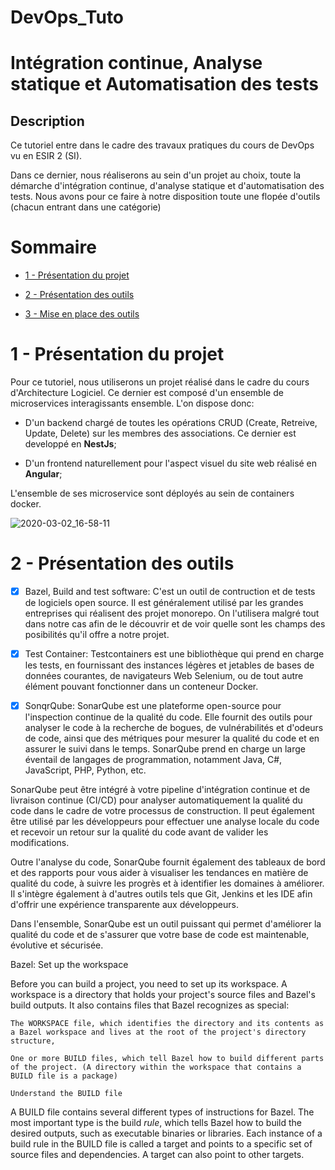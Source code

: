 # DevOps_Tuto

# **Intégration continue, Analyse statique et Automatisation des tests**

## **Description**
Ce tutoriel entre dans le cadre des travaux pratiques du cours de DevOps vu en ESIR 2 (SI).

Dans ce dernier, nous réaliserons au sein d'un projet au choix, toute la démarche d'intégration continue, d'analyse statique et d'automatisation des tests.
Nous avons pour ce faire à notre disposition toute une flopée d'outils (chacun entrant dans une catégorie)

# Sommaire

- [1 - Présentation du projet](#1---présentation-du-projet)

- [2 - Présentation des outils](#2---présentation-des-outils)

- [3 - Mise en place des outils](#3---mise-en-place-des-outils)

# 1 - Présentation du projet

Pour ce tutoriel, nous utiliserons un projet réalisé dans le cadre du cours d'Architecture Logiciel.
Ce dernier est composé d'un ensemble de microservices interagissants ensemble.
L'on dispose donc:

- D'un backend chargé de toutes les opérations CRUD (Create, Retreive, Update, Delete) sur les membres des associations. Ce dernier est developpé en **NestJs**;

- D'un frontend naturellement pour l'aspect visuel du site web réalisé en **Angular**;

L'ensemble de ses microservice sont déployés au sein de containers docker.

![2020-03-02_16-58-11](https://user-images.githubusercontent.com/107374001/226594474-18af22d8-e68e-4ab1-ab1f-41d0a3f90f1c.png)



# 2 - Présentation des outils

- [x] Bazel, Build and test software: C'est un outil de contruction et de tests de logiciels open source. Il est généralement utilisé par les grandes entreprises qui réalisent des projet monorepo. On l'utilisera malgré tout dans notre cas afin de le découvrir et de voir quelle sont les champs des posibilités qu'il offre a notre projet.

- [x] Test Container: Testcontainers est une bibliothèque qui prend en charge les tests, en fournissant des instances légères et jetables de bases de données courantes, de navigateurs Web Selenium, ou de tout autre élément pouvant fonctionner dans un conteneur Docker.

- [x] SonqrQube: SonarQube est une plateforme open-source pour l'inspection continue de la qualité du code. Elle fournit des outils pour analyser le code à la recherche de bogues, de vulnérabilités et d'odeurs de code, ainsi que des métriques pour mesurer la qualité du code et en assurer le suivi dans le temps. SonarQube prend en charge un large éventail de langages de programmation, notamment Java, C#, JavaScript, PHP, Python, etc.

SonarQube peut être intégré à votre pipeline d'intégration continue et de livraison continue (CI/CD) pour analyser automatiquement la qualité du code dans le cadre de votre processus de construction. Il peut également être utilisé par les développeurs pour effectuer une analyse locale du code et recevoir un retour sur la qualité du code avant de valider les modifications.

Outre l'analyse du code, SonarQube fournit également des tableaux de bord et des rapports pour vous aider à visualiser les tendances en matière de qualité du code, à suivre les progrès et à identifier les domaines à améliorer. Il s'intègre également à d'autres outils tels que Git, Jenkins et les IDE afin d'offrir une expérience transparente aux développeurs.

Dans l'ensemble, SonarQube est un outil puissant qui permet d'améliorer la qualité du code et de s'assurer que votre base de code est maintenable, évolutive et sécurisée.




Bazel:
Set up the workspace

Before you can build a project, you need to set up its workspace. A workspace is a directory that holds your project's source files and Bazel's build outputs. It also contains files that Bazel recognizes as special:

    The WORKSPACE file, which identifies the directory and its contents as a Bazel workspace and lives at the root of the project's directory structure,

    One or more BUILD files, which tell Bazel how to build different parts of the project. (A directory within the workspace that contains a BUILD file is a package)

    Understand the BUILD file

A BUILD file contains several different types of instructions for Bazel. The most important type is the build *rule*, which tells Bazel how to build the desired outputs, such as executable binaries or libraries. Each instance of a build rule in the BUILD file is called a target and points to a specific set of source files and dependencies. A target can also point to other targets.